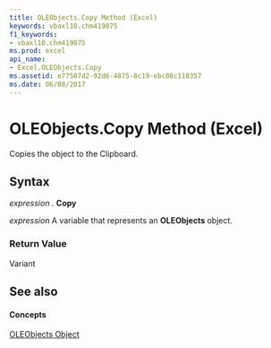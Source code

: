 ```yaml
---
title: OLEObjects.Copy Method (Excel)
keywords: vbaxl10.chm419075
f1_keywords:
- vbaxl10.chm419075
ms.prod: excel
api_name:
- Excel.OLEObjects.Copy
ms.assetid: e77507d2-92d6-4875-8c19-ebc08c118357
ms.date: 06/08/2017
---
```



# OLEObjects.Copy Method (Excel)

Copies the object to the Clipboard.


## Syntax

 _expression_ . **Copy**

 _expression_ A variable that represents an **OLEObjects** object.


### Return Value

Variant


## See also


#### Concepts


[OLEObjects Object](Excel.OLEObjects.md)

